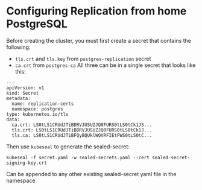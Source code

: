 # Configuring Replication from home PostgreSQL
Before creating the cluster, you must first create a secret that contains the following:
- ```tls.crt``` and ```tls.key``` from ```postgres-replication``` secret
- ```ca.crt``` from ```postgres-ca```
All three can be in a single secret that looks like this:
```
---
apiVersion: v1
kind: Secret
metadata:
  name: replication-certs
  namespace: postgres
type: kubernetes.io/tls
data:
  ca.crt: LS0tLS1CRUdJTiBDRVJUSUZJQ0FURS0tLS0tCk1JS...
  tls.crt: LS0tLS1CRUdJTiBDRVJUSUZJQ0FURS0tLS0tCk1J...
  tls.ca: LS0tLS1CRUdJTiBFQyBQUklWQVRFIEtFWS0tLS0tC...
```
Then use ```kubeseal``` to generate the sealed-secret:
```
kubeseal -f secret.yaml -w sealed-secrets.yaml --cert sealed-secret-signing-key.crt
```
Can be appended to any other existing sealed-secret yaml file in the namespace.